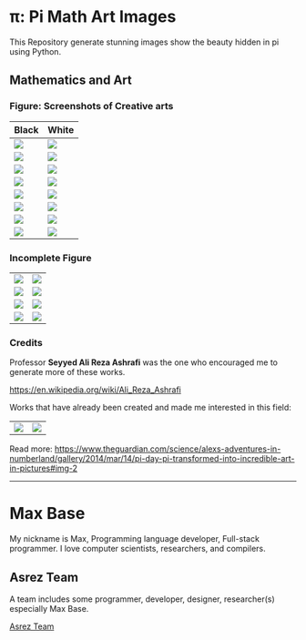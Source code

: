 # π: Pi Math Art Images

This Repository generate stunning images show the beauty hidden in pi using Python.

## Mathematics and Art

### Figure: Screenshots of Creative arts

| Black             |  White |
| -------------- | -------------- |
| ![](out-1-black.png)  |  ![](out-1-white.png) |
| ![](out-2-black.png)  |  ![](out-2-white.png) |
| ![](out-3-black.png)  |  ![](out-3-white.png) |
| ![](out-4-black.png)  |  ![](out-4-white.png) |
| ![](out-5-black.png)  |  ![](out-5-white.png) |
| ![](out-6-black.png)  |  ![](out-6-white.png) |
| ![](out-7-black.png)  |  ![](out-7-white.png) |
| ![](out-8-black.png)  |  ![](out-8-white.png) |

### Incomplete Figure

|             |  |
| -------------- | -------------- |
| ![](fig1.jpg)  |  ![](fig2.jpg) |
| ![](fig3.jpg)  |  ![](fig4.jpg) |
| ![](fig5.jpg)  |  ![](fig6.jpg) |
| ![](fig7.jpg)  |  ![](test.png) |

### Credits

Professor **Seyyed Ali Reza Ashrafi** was the one who encouraged me to generate more of these works.

https://en.wikipedia.org/wiki/Ali_Reza_Ashrafi

Works that have already been created and made me interested in this field:

|             |  |
| -------------- | -------------- |
| ![](target-1.jpg)  |  ![](target-2.jpg) |

Read more:
https://www.theguardian.com/science/alexs-adventures-in-numberland/gallery/2014/mar/14/pi-day-pi-transformed-into-incredible-art-in-pictures#img-2

---------

# Max Base

My nickname is Max, Programming language developer, Full-stack programmer. I love computer scientists, researchers, and compilers.

## Asrez Team

A team includes some programmer, developer, designer, researcher(s) especially Max Base.

[Asrez Team](https://www.asrez.com/)

